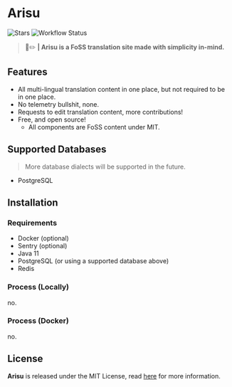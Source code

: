 # Arisu
![Stars](https://img.shields.io/github/stars/monori-site/backend?style=flat-square) 
![Workflow Status](https://github.com/monori-site/backend/workflows/ktlint/badge.svg)

> 👻✏️ **| Arisu is a FoSS translation site made with simplicity in-mind.**

## Features
- All multi-lingual translation content in one place, but not required to be in one place.
- No telemetry bullshit, none.
- Requests to edit translation content, more contributions!
- Free, and open source!
  - All components are FoSS content under MIT.
  
## Supported Databases
> More database dialects will be supported in the future.

- PostgreSQL

## Installation
### Requirements
- Docker (optional)
- Sentry (optional)
- Java 11
- PostgreSQL (or using a supported database above)
- Redis

### Process (Locally)
no.

### Process (Docker)
no.

## License
**Arisu** is released under the MIT License, read [here](/LICENSE) for more information.

